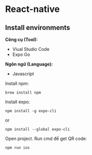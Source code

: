 # React-native
## Install environments
**Công cụ (Tool):**<br>
* Viual Studio Code<br>
* Expo Go

**Ngôn ngữ (Language):**<br>
* Javascript

Install npm:
```
brew install npm
```
Install expo:
```
npm install -g expo-cli
```
or
```
npm install --global expo-cli
```
Open project. Run cmd để get QR code:
```
npm run ios
```
